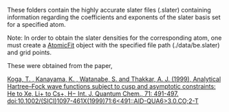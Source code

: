 These folders contain the highly accurate
slater files (.slater) containing information
regarding the coefficients and exponents of the slater basis
set for a specified atom.


Note: In order to obtain the slater densities for the corresponding atom,
one must create a [AtomicFit](fitting/density.py) object with the
specified file path (./data/be.slater) and grid points.

These were obtained from the paper,


[Koga, T. , Kanayama, K. , Watanabe, S. and Thakkar, A. J. (1999), 
Analytical Hartree–Fock wave functions subject to cusp and asymptotic 
constraints: He to Xe, Li+ to Cs+, H−  Int. J. Quantum Chem., 71: 491-497.
doi:10.1002/(SICI)1097-461X(1999)71:6<491::AID-QUA6>3.0.CO;2-T](https://onlinelibrary.wiley.com/doi/abs/10.1002/(SICI)1097-461X(1999)71:6%3C491::AID-QUA6%3E3.0.CO;2-T)

